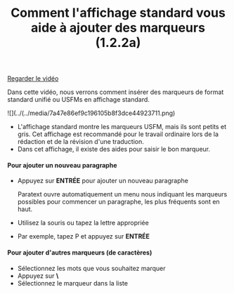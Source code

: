 ﻿---
title: Comment l'affichage standard vous aide à ajouter des marqueurs (1.2.2a)
---

[Regarder le vidéo](https://vimeo.com/528878443)

Dans cette vidéo, nous verrons comment insérer des marqueurs de format standard unifié ou USFMs en affichage standard.

![](../(../media/7a47e86ef9c196105b8f3dce44923711.png)

-   L'affichage standard montre les marqueurs USFM, mais ils sont petits et gris. Cet affichage est recommandé pour le travail ordinaire lors de la rédaction et de la révision d'une traduction.
-   Dans cet affichage, il existe des aides pour saisir le bon marqueur.

#### Pour ajouter un nouveau paragraphe

-   Appuyez sur **ENTRÉE** pour ajouter un nouveau paragraphe

    Paratext ouvre automatiquement un menu nous indiquant les marqueurs possibles pour commencer un paragraphe, les plus fréquents sont en haut.

-   Utilisez la souris ou tapez la lettre appropriée
-   Par exemple, tapez P et appuyez sur **ENTRÉE**

#### Pour ajouter d'autres marqueurs (de caractères)

-   Sélectionnez les mots que vous souhaitez marquer
-   Appuyez sur **\\**
-   Sélectionnez le marqueur dans la liste

